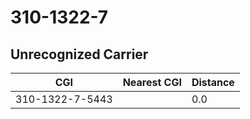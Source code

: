 # 310-1322-7
## Unrecognized Carrier


| CGI | Nearest CGI | Distance |
|-----|-------------|----------|
| 310-1322-7-5443 |  | 0.0 |
